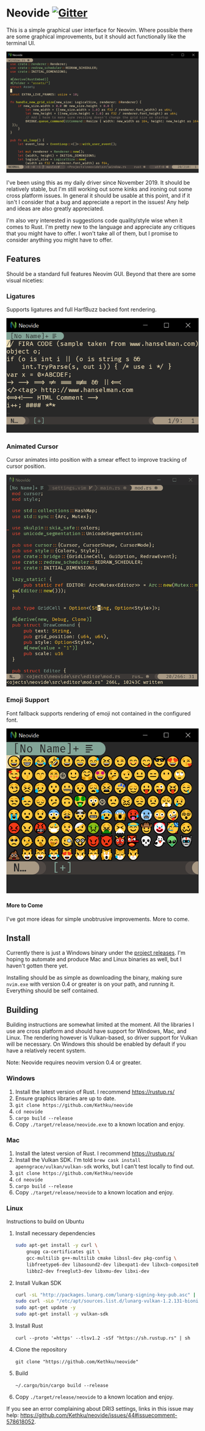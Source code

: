 # Neovide [![Gitter](https://badges.gitter.im/neovide/community.svg)](https://gitter.im/neovide/community?utm_source=badge&utm_medium=badge&utm_campaign=pr-badge)

This is a simple graphical user interface for Neovim. Where possible there are some graphical improvements, but it should act
functionally like the terminal UI.

![Basic Screen Cap](./assets/BasicScreenCap.png)

I've been using this as my daily driver since November 2019. It should be relatively stable, but I'm still working out some kinks
and ironing out some cross platform issues. In general it should be usable at this point, and if it isn't I consider that a bug and
appreciate a report in the issues! Any help and ideas are also greatly appreciated.

I'm also very interested in suggestions code quality/style wise when it comes to Rust. I'm pretty new to the language and appreciate
any critiques that you might have to offer. I won't take all of them, but I promise to consider anything you might have to offer.

## Features

Should be a standard full features Neovim GUI. Beyond that there are some visual niceties:

### Ligatures

Supports ligatures and full HarfBuzz backed font rendering.

![Ligatures](./assets/Ligatures.png)

### Animated Cursor

Cursor animates into position with a smear effect to improve tracking of cursor position.

![Animated Cursor](./assets/AnimatedCursor.gif)

### Emoji Support

Font fallback supports rendering of emoji not contained in the configured font.

![Emoji](./assets/Emoji.png)

#### More to Come

I've got more ideas for simple unobtrusive improvements. More to come.

## Install

Currently there is just a Windows binary under the [project releases](https://github.com/Kethku/neovide/releases). I'm
hoping to automate and produce Mac and Linux binaries as well, but I haven't gotten there yet.

Installing should be as simple as downloading the binary, making sure `nvim.exe` with version 0.4 or greater is on your path, and running it. Everything should be self contained.

## Building

Building instructions are somewhat limited at the moment. All the libraries I use are cross platform and should have
support for Windows, Mac, and Linux. The rendering however is Vulkan-based, so driver support for Vulkan will be
necessary. On Windows this should be enabled by default if you have a relatively recent system.

Note: Neovide requires neovim version 0.4 or greater.

### Windows

1. Install the latest version of Rust. I recommend <https://rustup.rs/>
2. Ensure graphics libraries are up to date.
3. `git clone https://github.com/Kethku/neovide`
4. `cd neovide`
5. `cargo build --release`
6. Copy `./target/release/neovide.exe` to a known location and enjoy.

### Mac

1. Install the latest version of Rust. I recommend <https://rustup.rs/>
2. Install the Vulkan SDK. I'm told `brew cask install apenngrace/vulkan/vulkan-sdk` works, but I can't test locally to find out.
3. `git clone https://github.com/Kethku/neovide`
4. `cd neovide`
5. `cargo build --release`
6. Copy `./target/release/neovide` to a known location and enjoy.

### Linux

Instructions to build on Ubuntu

1. Install necessary dependencies

    ```sh
    sudo apt-get install -y curl \
        gnupg ca-certificates git \
        gcc-multilib g++-multilib cmake libssl-dev pkg-config \
        libfreetype6-dev libasound2-dev libexpat1-dev libxcb-composite0-dev \
        libbz2-dev freeglut3-dev libxmu-dev libxi-dev
    ```

2. Install Vulkan SDK

    ```sh
    curl -sL "http://packages.lunarg.com/lunarg-signing-key-pub.asc" | sudo apt-key add -
    sudo curl -sLo "/etc/apt/sources.list.d/lunarg-vulkan-1.2.131-bionic.list" "http://packages.lunarg.com/vulkan/1.2.131/lunarg-vulkan-1.2.131-bionic.list"
    sudo apt-get update -y
    sudo apt-get install -y vulkan-sdk
    ```

3. Install Rust

    `curl --proto '=https' --tlsv1.2 -sSf "https://sh.rustup.rs" | sh`

4. Clone the repository

    `git clone "https://github.com/Kethku/neovide"`

5. Build

    `~/.cargo/bin/cargo build --release`

6. Copy `./target/release/neovide` to a known location and enjoy.

If you see an error complaining about DRI3 settings, links in this issue may help:
<https://github.com/Kethku/neovide/issues/44#issuecomment-578618052>.
